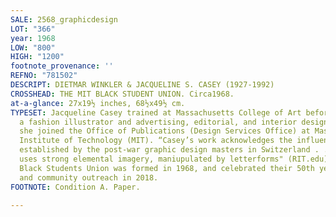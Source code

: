 ```yaml
---
SALE: 2568_graphicdesign
LOT: "366"
year: 1968
LOW: "800"
HIGH: "1200"
footnote_provenance: ''
REFNO: "781502"
DESCRIPT: DIETMAR WINKLER & JACQUELINE S. CASEY (1927-1992)
CROSSHEAD: THE MIT BLACK STUDENT UNION. Circa1968.
at-a-glance: 27x19½ inches, 68½x49½ cm.
TYPESET: Jacqueline Casey trained at Massachusetts College of Art before working as
  a fashion illustrator and advertising, editorial, and interior designer. In 1955,
  she joined the Office of Publications (Design Services Office) at Massachusetts
  Institute of Technology (MIT). “Casey’s work acknowledges the influence of the Grid
  established by the post-war graphic design masters in Switzerland . . . [and] often
  uses strong elemental imagery, maniupulated by letterforms" (RIT.edu).  The MIT
  Black Students Union was formed in 1968, and celebrated their 50th year of advocacy
  and community outreach in 2018.
FOOTNOTE: Condition A. Paper.

---
```

